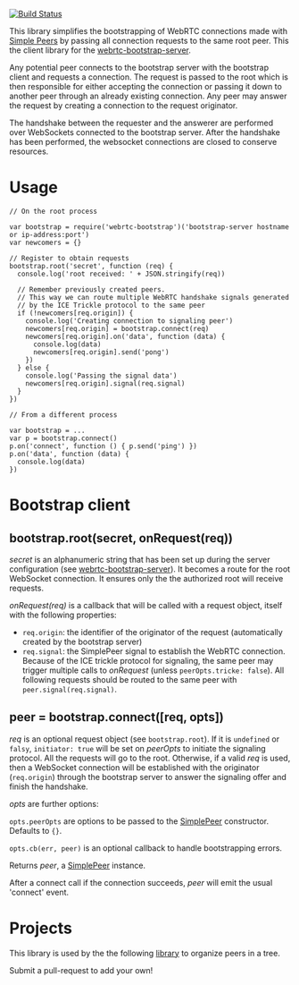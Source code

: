 [![Build Status](https://travis-ci.org/elavoie/webrtc-bootstrap.svg?branch=master)](https://travis-ci.org/elavoie/webrtc-bootstrap)

This library simplifies the bootstrapping of WebRTC connections made with
[Simple Peers](https://github.com/feross/simple-peer) by passing all connection
requests to the same root peer.  This the client library for the
[webrtc-bootstrap-server](https://github.com/elavoie/webrtc-bootstrap-server).

Any potential peer connects to the bootstrap server with the bootstrap client and requests a connection.
The request is passed to the root which is then responsible for either
accepting the connection or passing it down to another peer through an already
existing connection. Any peer may answer the request by creating a
connection to the request originator.


The handshake between the requester and the answerer are performed over
WebSockets connected to the bootstrap server. After the handshake has been
performed, the websocket connections are closed to conserve resources.


# Usage

    // On the root process

    var bootstrap = require('webrtc-bootstrap')('bootstrap-server hostname or ip-address:port')
    var newcomers = {}

    // Register to obtain requests
    bootstrap.root('secret', function (req) {
      console.log('root received: ' + JSON.stringify(req))

      // Remember previously created peers.  
      // This way we can route multiple WebRTC handshake signals generated 
      // by the ICE Trickle protocol to the same peer
      if (!newcomers[req.origin]) {
        console.log('Creating connection to signaling peer')
        newcomers[req.origin] = bootstrap.connect(req)
        newcomers[req.origin].on('data', function (data) {
          console.log(data)
          newcomers[req.origin].send('pong')
        })
      } else {
        console.log('Passing the signal data')
        newcomers[req.origin].signal(req.signal)
      }
    })

    // From a different process

    var bootstrap = ...
    var p = bootstrap.connect()
    p.on('connect', function () { p.send('ping') })
    p.on('data', function (data) {
      console.log(data)
    })

# Bootstrap client

## bootstrap.root(secret, onRequest(req))

*secret* is an alphanumeric string that has been set up during the server
configuration (see
[webrtc-bootstrap-server](https://github.com/elavoie/webrtc-bootstrap-server)).
It becomes a route for the root WebSocket connection. It ensures only the the
authorized root will receive requests.

*onRequest(req)* is a callback that will be called with a request object,
itself with the following properties:
  - `req.origin`: the identifier of the originator of the request
    (automatically created by the bootstrap server)
  - `req.signal`: the SimplePeer signal to establish the WebRTC connection.
    Because of the ICE trickle protocol for signaling, the same peer may
    trigger multiple calls to *onRequest* (unless `peerOpts.tricke: false`). 
    All following requests should be routed to the same peer with `peer.signal(req.signal)`.

## peer =  bootstrap.connect([req, opts])

*req* is an optional request object (see `bootstrap.root`).  If it is `undefined` or
`falsy`, `initiator: true` will be set on *peerOpts* to initiate the signaling
protocol. All the requests will go to the root. Otherwise, if a valid *req* is
used, then a WebSocket connection will be established with the originator
(`req.origin`) through the bootstrap server to answer the signaling offer and
finish the handshake. 

*opts* are further options:

`opts.peerOpts` are options to be passed to the [SimplePeer](https://github.com/feross/simple-peer) constructor. Defaults to `{}`.

`opts.cb(err, peer)` is an optional callback to handle bootstrapping errors.

Returns *peer*, a [SimplePeer](https://github.com/feross/simple-peer) instance.

After a connect call if the connection succeeds, *peer* will emit the usual 'connect' event. 

# Projects

This library is used by the the following
[library](https://github.com/elavoie/webrtc-tree-overlay) to organize peers in
a tree. 

Submit a pull-request to add your own!

